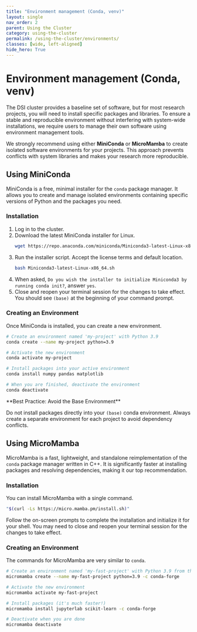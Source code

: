 ```yaml
---
title: "Environment management (Conda, venv)"
layout: single
nav_order: 2
parent: Using the Cluster
category: using-the-cluster
permalink: /using-the-cluster/environments/
classes: [wide, left-aligned]
hide_hero: True
---
```


# Environment management (Conda, venv)

The DSI cluster provides a baseline set of software, but for most research projects, you will need to install specific packages and libraries. To ensure a stable and reproducible environment without interfering with system-wide installations, we require users to manage their own software using environment management tools.

We strongly recommend using either **MiniConda** or **MicroMamba** to create isolated software environments for your projects. This approach prevents conflicts with system libraries and makes your research more reproducible.

## Using MiniConda

MiniConda is a free, minimal installer for the `conda` package manager. It allows you to create and manage isolated environments containing specific versions of Python and the packages you need.

### Installation

1.  Log in to the cluster.
2.  Download the latest MiniConda installer for Linux.
    ```bash
    wget https://repo.anaconda.com/miniconda/Miniconda3-latest-Linux-x86_64.sh
    ```
3.  Run the installer script. Accept the license terms and default location.
    ```bash
    bash Miniconda3-latest-Linux-x86_64.sh
    ```
4.  When asked, `Do you wish the installer to initialize Miniconda3 by running conda init?`, answer `yes`.
5.  Close and reopen your terminal session for the changes to take effect. You should see `(base)` at the beginning of your command prompt.

### Creating an Environment

Once MiniConda is installed, you can create a new environment.

```bash
# Create an environment named 'my-project' with Python 3.9
conda create --name my-project python=3.9

# Activate the new environment
conda activate my-project

# Install packages into your active environment
conda install numpy pandas matplotlib

# When you are finished, deactivate the environment
conda deactivate
```

<div class="notice--warning" markdown="1">
**Best Practice: Avoid the Base Environment**

Do not install packages directly into your `(base)` conda environment. Always create a separate environment for each project to avoid dependency conflicts.
</div>

## Using MicroMamba

MicroMamba is a fast, lightweight, and standalone reimplementation of the `conda` package manager written in C++. It is significantly faster at installing packages and resolving dependencies, making it our top recommendation.

### Installation

You can install MicroMamba with a single command.

```bash
"$(curl -Ls https://micro.mamba.pm/install.sh)"
```
Follow the on-screen prompts to complete the installation and initialize it for your shell. You may need to close and reopen your terminal session for the changes to take effect.

### Creating an Environment

The commands for MicroMamba are very similar to `conda`.

```bash
# Create an environment named 'my-fast-project' with Python 3.9 from the conda-forge channel
micromamba create --name my-fast-project python=3.9 -c conda-forge

# Activate the new environment
micromamba activate my-fast-project

# Install packages (it's much faster!)
micromamba install jupyterlab scikit-learn -c conda-forge

# Deactivate when you are done
micromamba deactivate
```